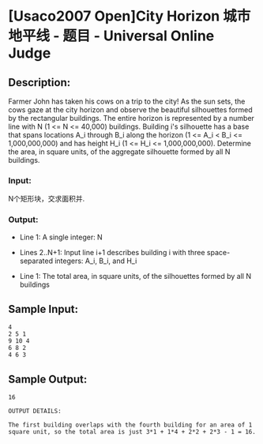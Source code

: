 # [Usaco2007 Open]City Horizon 城市地平线 - 题目 - Universal Online Judge

## Description: 

Farmer John has taken his cows on a trip to the city! As the sun sets, the cows gaze at the city horizon and observe the beautiful silhouettes formed by the rectangular buildings. The entire horizon is represented by a number line with N (1 <= N <= 40,000) buildings. Building i's silhouette has a base that spans locations A_i through B_i along the horizon (1 <= A_i < B_i <= 1,000,000,000) and has height H_i (1 <= H_i <= 1,000,000,000). Determine the area, in square units, of the aggregate silhouette formed by all N buildings. 

### Input: 

N个矩形块，交求面积并.

### Output: 

* Line 1: A single integer: N 

* Lines 2..N+1: Input line i+1 describes building i with three space-separated integers: A_i, B_i, and H_i

* Line 1: The total area, in square units, of the silhouettes formed by all N buildings 


## Sample Input: 
```
4
2 5 1
9 10 4
6 8 2
4 6 3

```

## Sample Output: 
```
16

OUTPUT DETAILS:

The first building overlaps with the fourth building for an area of 1
square unit, so the total area is just 3*1 + 1*4 + 2*2 + 2*3 - 1 = 16.
```

